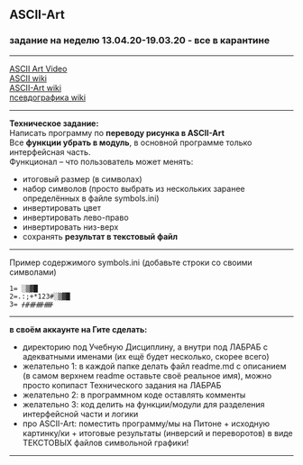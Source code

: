 ## ASCII-Art  

### задание на неделю 13.04.20-19.03.20 - все в карантине  

---  

[ASCII Art Video](https://youtu.be/qC-eM4JBh0w)  
[ASCII wiki](https://ru.wikipedia.org/wiki/ASCII)  
[ASCII-Art wiki](https://ru.wikipedia.org/wiki/ASCII-%D0%B3%D1%80%D0%B0%D1%84%D0%B8%D0%BA%D0%B0)  
[псевдографика wiki](https://ru.wikipedia.org/wiki/%D0%9F%D1%81%D0%B5%D0%B2%D0%B4%D0%BE%D0%B3%D1%80%D0%B0%D1%84%D0%B8%D0%BA%D0%B0)  

---  

__Техническое задание:__  
Написать программу по **переводу рисунка в ASCII-Art**  
Все **функции убрать в модуль**, в основной программе только интерфейсная часть.  
Функционал – что пользователь может менять:  
* итоговый размер (в символах)  
* набор символов (просто выбрать из нескольких заранее определённых в файле symbols.ini)  
* инвертировать цвет  
* инвертировать лево-право  
* инвертировать низ-верх  
* сохранять **результат в текстовый файл**  

---  

Пример содержимого symbols.ini (добавьте строки со своими символами)  
```
1= ░▒▓█  
2=.:;+*123#░▒▓█  
3= ᚋᚌᚍᚎᚏ  
```

---  

**в своём аккаунте на Гите сделать:**  
* директорию под Учебную Дисциплину, а внутри под ЛАБРАБ с адекватными именами (их ещё будет несколько, скорее всего)  
* желательно 1: в каждой папке делать файл readme.md с описанием (в самом верхнем readme оставьте своё реальное имя), можно просто копипаст Технического задания на ЛАБРАБ  
* желательно 2: в программном коде оставлять комменты  
* желательно 3: код делить на функции/модули для разделения интерфейсной части и логики  
* про ASCII-Art: поместить программу/мы на Питоне + исходную картинку/ки + итоговые результаты (инверсий и переворотов) в виде ТЕКСТОВЫХ файлов символьной графики!  

---  

